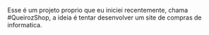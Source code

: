Esse é um projeto proprio que eu iniciei recentemente, chama #QueirozShop, a ideia é tentar desenvolver um site de compras de informatica.
